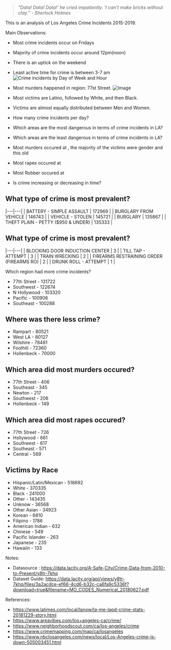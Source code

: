 > *"Data! Data! Data!’ he cried impatiently. ‘I can’t make bricks without clay.” - Sherlock Holmes*


This is an analysis of Los Angeles Crime Incidents 2015-2019.

Main Observations:
- Most crime incidents occur on Fridays
- Majority of crime incidents occur around 12pm(noon)
- There is an uptick on the weekend
- Least active time for crime is between 3-7 am
![Crime incidents by Day of Week and Hour](https://github.com/nonoumasy/LA-Crime-Data-2015-2019/blob/master/la_crime.png)

- Most murders happened in region: 77st Street.
![Image](http://www.lapdwilshire.com/uploads/3/0/7/1/30711601/6222770.jpg?816)
- Most victims are Latino, followed by White, and then Black.
- Victims are almost equally distributed between Men and Women.


- How many crime incidents per day?
- Which areas are the most dangerous in terms of crime incidents in LA?
- Which areas are the least dangerous in terms of crime incidents in LA?
- Most murders occured at , the majority of the victims were gender and this old
- Most rapes occured at
- Most Robber occured at
- Is crime increasing or decreasing in time?




What type of crime is most prevalent?
---
|---|---|
| BATTERY - SIMPLE ASSAULT           |  172969 |
| BURGLARY FROM VEHICLE              |  146743 |
| VEHICLE - STOLEN                   |  145721 |
| BURGLARY                           |  135867 |
| THEFT PLAIN - PETTY ($950 & UNDER) |  135333 |

What type of crime is most prevalent?
---
|---|---|
| BLOCKING DOOR INDUCTION CENTER            | 3 |
| TILL TAP - ATTEMPT                        | 3 |
| TRAIN WRECKING                            | 2 |
| FIREARMS RESTRAINING ORDER (FIREARMS RO)  | 2 |
| DRUNK ROLL - ATTEMPT                      | 1 |

Which region had more crime incidents?

- 77th Street   - 131722
- Southwest     - 122674
- N Hollywood   - 103320
- Pacific       - 100906
- Southeast     - 100288

Where was there less crime?
---
- Rampart      - 80521
- West LA      - 80127
- Wilshire     - 78481
- Foothill     - 72360
- Hollenbeck   - 70000

Which area did most murders occured?
---
- 77th Street    - 406
- Southeast      - 345
- Newton         - 217
- Southwest      - 206
- Hollenbeck     - 149

Which area did most rapes occured?
---
- 77th Street    - 726
- Hollywood      - 661
- Southwest      - 617
- Southeast      - 571
- Central        - 569

Victims by Race
---
- Hispanic/Latin/Mexican   - 518692
- White                    - 370335
- Black                    - 241000
- Other                    - 143435
- Unknow                   - 36568
- Other Asian              - 34923
- Korean                   - 6810
- Filipino                 - 1786
- American Indian          - 632
- Chinese                  - 549
- Pacific Islander         - 263
- Japanese                 - 235
- Hawaiin                  - 133


Notes:

- Datasource : https://data.lacity.org/A-Safe-City/Crime-Data-from-2010-to-Present/y8tr-7khq
- Dataset Guide: https://data.lacity.org/api/views/y8tr-7khq/files/3a2acdce-ef66-4cd6-b32c-ca6fa9c5336f?download=true&filename=MO_CODES_Numerical_20180627.pdf


References:
- https://www.latimes.com/local/lanow/la-me-lapd-crime-stats-20181229-story.html
- https://www.areavibes.com/los+angeles-ca/crime/
- https://www.neighborhoodscout.com/ca/los-angeles/crime
- https://www.crimemapping.com/map/ca/losangeles
- https://www.nbclosangeles.com/news/local/Los-Angeles-crime-is-down-505003451.html

